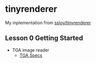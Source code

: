 # tinyrenderer

My inplementation from [ssloy/tinyrenderer](https://github.com/ssloy/tinyrenderer)

## Lesson 0 Getting Started

- TGA image reader
  - [TGA Specs](http://tfc.duke.free.fr/coding/tga_specs.pdf)
